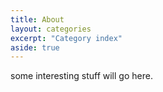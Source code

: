 ```yaml
---
title: About
layout: categories
excerpt: "Category index"
aside: true
---
```

some interesting stuff will go here.

